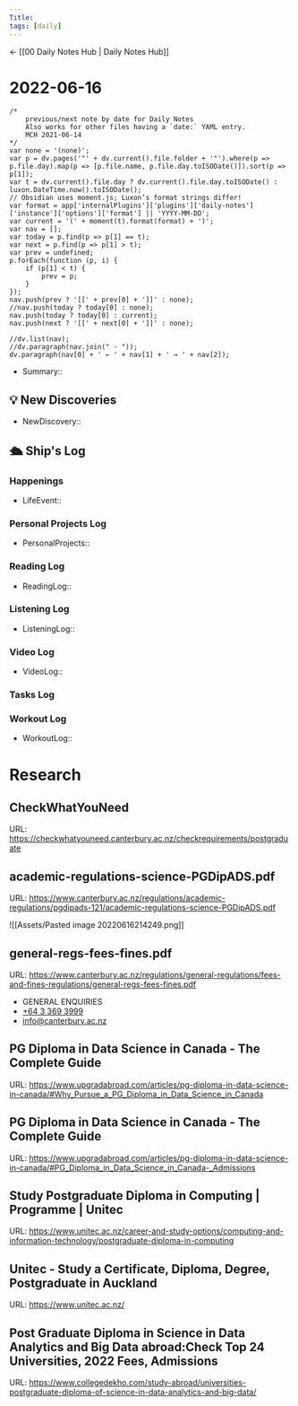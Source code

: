 ```yaml
---
Title:
tags: [daily]
---
```


<- [[00 Daily Notes Hub | Daily Notes Hub]]

# 2022-06-16
```dataviewjs
/*
    previous/next note by date for Daily Notes
    Also works for other files having a `date:` YAML entry.
    MCH 2021-06-14
*/
var none = '(none)';
var p = dv.pages('"' + dv.current().file.folder + '"').where(p => p.file.day).map(p => [p.file.name, p.file.day.toISODate()]).sort(p => p[1]);
var t = dv.current().file.day ? dv.current().file.day.toISODate() : luxon.DateTime.now().toISODate();
// Obsidian uses moment.js; Luxon’s format strings differ!
var format = app['internalPlugins']['plugins']['daily-notes']['instance']['options']['format'] || 'YYYY-MM-DD';
var current = '(' + moment(t).format(format) + ')';
var nav = [];
var today = p.find(p => p[1] == t);
var next = p.find(p => p[1] > t);
var prev = undefined;
p.forEach(function (p, i) {
    if (p[1] < t) {
        prev = p;
    }
});
nav.push(prev ? '[[' + prev[0] + ']]' : none);
//nav.push(today ? today[0] : none);
nav.push(today ? today[0] : current);
nav.push(next ? '[[' + next[0] + ']]' : none);

//dv.list(nav);
//dv.paragraph(nav.join(" · "));
dv.paragraph(nav[0] + ' ← ' + nav[1] + ' → ' + nav[2]);
```

- Summary:: 

## 💡 New Discoveries
- NewDiscovery::

## 🛳️ Ship's Log


### Happenings
- LifeEvent:: 

### Personal Projects Log
- PersonalProjects::

### Reading Log
- ReadingLog:: 

### Listening Log
- ListeningLog::

### Video Log
- VideoLog::

### Tasks Log


### Workout Log
- WorkoutLog::

# Research
## CheckWhatYouNeed
URL: https://checkwhatyouneed.canterbury.ac.nz/checkrequirements/postgraduate
## academic-regulations-science-PGDipADS.pdf
URL: https://www.canterbury.ac.nz/regulations/academic-regulations/pgdipads-121/academic-regulations-science-PGDipADS.pdf

![[Assets/Pasted image 20220616214249.png]]
## general-regs-fees-fines.pdf
URL: https://www.canterbury.ac.nz/regulations/general-regulations/fees-and-fines-regulations/general-regs-fees-fines.pdf

-   GENERAL ENQUIRIES
-   [+64 3 369 3999](tel:006433693999)
-   [info@canterbury.ac.nz](mailto:info@canterbury.ac.nz)
## PG Diploma in Data Science in Canada - The Complete Guide
URL: https://www.upgradabroad.com/articles/pg-diploma-in-data-science-in-canada/#Why_Pursue_a_PG_Diploma_in_Data_Science_in_Canada
## PG Diploma in Data Science in Canada - The Complete Guide
URL: https://www.upgradabroad.com/articles/pg-diploma-in-data-science-in-canada/#PG_Diploma_in_Data_Science_in_Canada-_Admissions
## Study Postgraduate Diploma in Computing | Programme | Unitec
URL: https://www.unitec.ac.nz/career-and-study-options/computing-and-information-technology/postgraduate-diploma-in-computing
## Unitec - Study a Certificate, Diploma, Degree, Postgraduate in Auckland
URL: https://www.unitec.ac.nz/
## Post Graduate Diploma in Science in Data Analytics and Big Data abroad:Check Top 24 Universities, 2022 Fees, Admissions
URL: https://www.collegedekho.com/study-abroad/universities-postgraduate-diploma-of-science-in-data-analytics-and-big-data/
